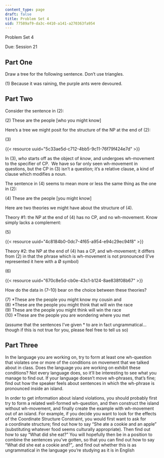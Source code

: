 ```yaml
---
content_type: page
draft: false
title: Problem Set 4
uid: 77589af9-da3c-4410-a141-a270363fa954
---
```

Problem Set 4 

Due: Session 21

## Part One 

Draw a tree for the following sentence. Don’t use triangles. 

(1) Because it was raining, the purple ants were devoured. 

## Part Two 

Consider the sentence in (2): 

(2) These are the people \[who you might know\] 

Here’s a tree we might posit for the structure of the NP at the end of (2): 

(3) 

{{< resource uuid="5c33ae5d-c712-4bb5-9c11-76f79f424e7d" >}}

In (3), *who* starts off as the object of *know*, and undergoes wh-movement to the specifier of CP.  We have so far only seen wh-movement in questions, but the CP in (3) isn’t a question; it’s a relative clause, a kind of clause which modifies a noun. 

The sentence in (4) seems to mean more or less the same thing as the one in (2): 

(4) These are the people \[you might know\] 

Here are two theories we might have about the structure of (4). 

Theory #1: the NP at the end of (4) has no CP, and no wh-movement. Know simply lacks a complement: 

(5) 

{{< resource uuid="4c8184b0-0dc7-4f65-a954-e94c29ec94f8" >}}

Theory #2: the NP at the end of (4) has a CP, and wh-movement; it differs from (2) in that the phrase which is wh-movement is not pronounced (I’ve represented it here with a Ø symbol) 

(6) 

{{< resource uuid="670c8e5d-cb0e-43c1-b124-8ae838f08b67" >}}

How do the data in (7–10) bear on the choice between these theories? 

(7) \*These are the people you might know my cousin and       
(8) \*These are the people you might think that will win the race       
(9) These are the people you might think will win the race       
(10) \*These are the people you are wondering where you met 

(assume that the sentences I’ve given \* to are in fact ungrammatical…though if this is not true for you, please feel free to tell us so)

## Part Three 

In the language you are working on, try to form at least one wh-question that violates one or more of the conditions on movement that we talked about in class. Does the language you are working on exhibit these conditions? Not every language does, so it’ll be interesting to see what you manage to find out. If your language doesn’t move wh-phrases, that’s fine; find out how the speaker feels about sentences in which the wh-phrase is pronounced inside an island. 

In order to get information about island violations, you should probably first try to form a related well-formed wh-question, and then construct the island without wh-movement, and finally create the example with wh-movement out of an island. For example, if you decide you want to look for the effects of the Coordinate Structure Constraint, you would first want to ask for a coordinate structure; find out how to say “She ate a cookie and an apple” (substituting whatever food seems culturally appropriate). Then find out how to say “What did she eat?” You will hopefully then be in a position to combine the sentences you’ve gotten, so that you can find out how to say “What did she eat a cookie and?”,. and find out whether this is as ungrammatical in the language you’re studying as it is in English